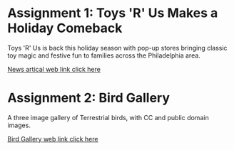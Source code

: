 <h1>Assignment 1: Toys 'R' Us Makes a Holiday Comeback</h1>

<p>Toys 'R' Us is back this holiday season with pop-up stores bringing classic toy magic and festive fun to families across the Philadelphia area.</p>

<p><a href="/BasicWebDev/YuDuoChenHTMLdoc.html" target="blank">News artical web link click here</a></p>


<h1>Assignment 2: Bird Gallery</h1>

<p>A three image gallery of Terrestrial birds, with CC and public domain images.</p>

<p><a href="" target="blank">Bird Gallery web link click here</a></p>
